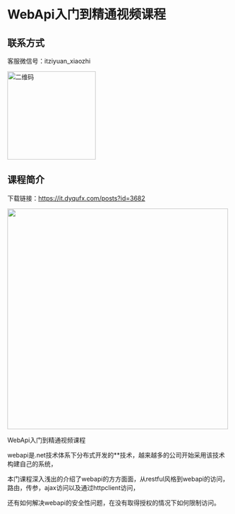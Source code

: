 # WebApi入门到精通视频课程

## 联系方式

客服微信号：itziyuan_xiaozhi

<img src="https://ziyuanyun.oss-cn-guangzhou.aliyuncs.com/common/20240614073449/666b82192834a.jpg" width="200" height="200" alt="二维码">

## 课程简介

下载链接：https://it.dyqufx.com/posts?id=3682

<img src="https://ziyuanyun.oss-cn-guangzhou.aliyuncs.com/yun/20240515185258/6644940a52613.jpg" width="500" alt="">

  

 WebApi入门到精通视频课程

 webapi是.net技术体系下分布式开发的**技术，越来越多的公司开始采用该技术构建自己的系统，

 本门课程深入浅出的介绍了webapi的方方面面，从restful风格到webapi的访问，路由，传参，ajax访问以及通过httpclient访问，

 还有如何解决webapi的安全性问题，在没有取得授权的情况下如何限制访问。

  